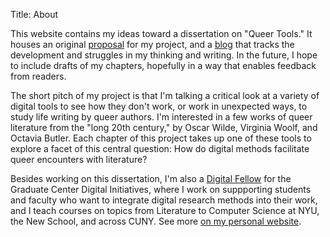 Title: About


<!--- What I want to include on this page:
- what is this website, what it contains
- overview of my project
- who I am
-->

This website contains my ideas toward a dissertation on "Queer Tools."
It houses an original [proposal](../prospectus) for my project, and a
[blog](../index.html) that tracks the development and struggles in my
thinking and writing. In the future, I hope to include drafts of my
chapters, hopefully in a way that enables feedback from readers.

The short pitch of my project is that I'm talking a critical look at a
variety of digital tools to see how they don't work, or work in
unexpected ways, to study life writing by queer authors. I'm
interested in a few works of queer literature from the
"long 20th century," by Oscar Wilde, Virginia Woolf, and Octavia Butler. Each
chapter of this project takes up one of these tools to explore a facet
of this central question: How do digital methods facilitate queer
encounters with literature?

Besides working on this dissertation, I'm also a [Digital
Fellow](https://gcdi.commons.gc.cuny.edu/) for the Graduate Center
Digital Initiatives, where I work on suppporting students and faculty
who want to integrate digital research methods into their work, and I teach courses on topics from Literature to Computer Science at NYU, the New School, and across CUNY. See more [on my personal website](https://filipacalado.com/).


